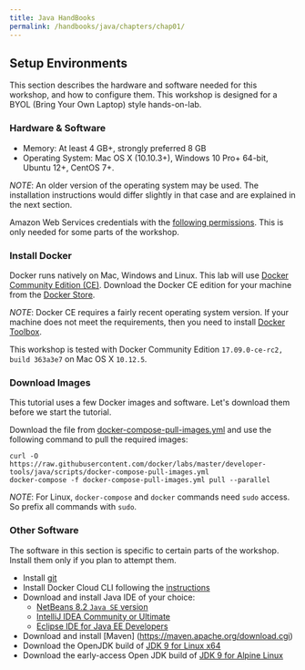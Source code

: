 ```yaml
---
title: Java HandBooks
permalink: /handbooks/java/chapters/chap01/
---
```



## Setup Environments

This section describes the hardware and software needed for this workshop, and how to configure them.
This workshop is designed for a BYOL (Bring Your Own Laptop) style hands-on-lab.

### Hardware & Software

- Memory: At least 4 GB+, strongly preferred 8 GB
- Operating System: Mac OS X (10.10.3+), Windows 10 Pro+ 64-bit, Ubuntu 12+, CentOS 7+.

_NOTE_: An older version of the operating system may be used.
The installation instructions would differ slightly in that case and are explained in the next section.

Amazon Web Services credentials with the [following permissions](https://docs.docker.com/docker-for-aws/iam-permissions/).
This is only needed for some parts of the workshop.

### Install Docker

Docker runs natively on Mac, Windows and Linux.
This lab will use [Docker Community Edition (CE)](https://www.docker.com/community-edition).
Download the Docker CE edition for your machine from the [Docker Store](https://store.docker.com/search?type=edition&offering=community).

_NOTE_: Docker CE requires a fairly recent operating system version.
If your machine does not meet the requirements, then you need to install [Docker Toolbox](https://www.docker.com/products/docker-toolbox).

This workshop is tested with Docker Community Edition `17.09.0-ce-rc2, build 363a3e7` on Mac OS X `10.12.5`.

### Download Images

This tutorial uses a few Docker images and software.
Let's download them before we start the tutorial.

Download the file from [docker-compose-pull-images.yml](https://raw.githubusercontent.com/docker/labs/master/developer-tools/java/scripts/docker-compose-pull-images.yml) and use the following command to pull the required images:

```
curl -O https://raw.githubusercontent.com/docker/labs/master/developer-tools/java/scripts/docker-compose-pull-images.yml
docker-compose -f docker-compose-pull-images.yml pull --parallel
```

_NOTE_: For Linux, `docker-compose` and `docker` commands need `sudo` access.
So prefix all commands with `sudo`.

### Other Software

The software in this section is specific to certain parts of the workshop.
Install them only if you plan to attempt them.

- Install [git](https://git-scm.com/)
- Install Docker Cloud CLI following the [instructions](https://docs.docker.com/docker-cloud/installing-cli/)
- Download and install Java IDE of your choice:
   - [NetBeans 8.2 `Java SE` version](https://netbeans.org/downloads/)
   - [IntelliJ IDEA Community or Ultimate](https://www.jetbrains.com/idea/download/)
   - [Eclipse IDE for Java EE Developers](https://www.eclipse.org/downloads/eclipse-packages/)
- Download and install [Maven] (https://maven.apache.org/download.cgi)
- Download the OpenJDK build of [JDK 9 for Linux x64](https://download.java.net/java/GA/jdk9/9/binaries/openjdk-9_linux-x64_bin.tar.gz)
- Download the early-access Open JDK build of [JDK 9 for Alpine Linux](https://jdk.java.net/9/)

